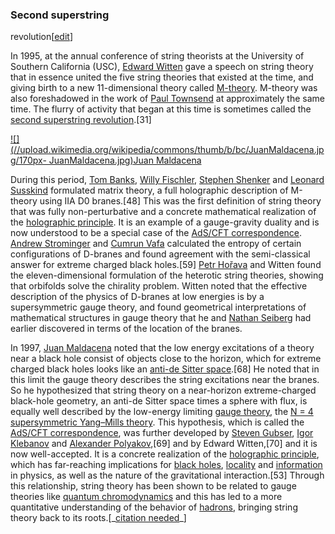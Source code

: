 ### Second superstring
revolution[[edit](/w/index.php?title=String\_theory&action=edit&section=27
"Edit section: Second superstring revolution")]

In 1995, at the annual conference of string theorists at the University of
Southern California (USC), [Edward Witten](/wiki/Edward\_Witten "Edward
Witten") gave a speech on string theory that in essence united the five string
theories that existed at the time, and giving birth to a new 11-dimensional
theory called [M-theory](/wiki/M-theory "M-theory"). M-theory was also
foreshadowed in the work of [Paul Townsend](/wiki/Paul\_Townsend "Paul
Townsend") at approximately the same time. The flurry of activity that began
at this time is sometimes called the [second superstring
revolution](/wiki/Second\_superstring\_revolution "Second superstring
revolution").[31]

[![](//upload.wikimedia.org/wikipedia/commons/thumb/b/bc/JuanMaldacena.jpg/170px-
JuanMaldacena.jpg)](/wiki/File:JuanMaldacena.jpg)[Juan
Maldacena](/wiki/Juan\_Maldacena "Juan Maldacena")

During this period, [Tom Banks](/wiki/Tom\_Banks\_\(physicist\) "Tom Banks
\(physicist\)"), [Willy Fischler](/wiki/Willy\_Fischler "Willy Fischler"),
[Stephen Shenker](/wiki/Stephen\_Shenker "Stephen Shenker") and [Leonard
Susskind](/wiki/Leonard\_Susskind "Leonard Susskind") formulated matrix theory,
a full holographic description of M-theory using IIA D0 branes.[48] This was
the first definition of string theory that was fully non-perturbative and a
concrete mathematical realization of the [holographic
principle](/wiki/Holographic\_principle "Holographic principle"). It is an
example of a gauge-gravity duality and is now understood to be a special case
of the [AdS/CFT correspondence](/wiki/AdS/CFT\_correspondence "AdS/CFT
correspondence"). [Andrew Strominger](/wiki/Andrew\_Strominger "Andrew
Strominger") and [Cumrun Vafa](/wiki/Cumrun\_Vafa "Cumrun Vafa") calculated the
entropy of certain configurations of D-branes and found agreement with the
semi-classical answer for extreme charged black holes.[59] [Petr
Hořava](/wiki/Petr\_Ho%C5%99ava\_\(theorist\) "Petr Hořava \(theorist\)") and
Witten found the eleven-dimensional formulation of the heterotic string
theories, showing that orbifolds solve the chirality problem. Witten noted
that the effective description of the physics of D-branes at low energies is
by a supersymmetric gauge theory, and found geometrical interpretations of
mathematical structures in gauge theory that he and [Nathan
Seiberg](/wiki/Nathan\_Seiberg "Nathan Seiberg") had earlier discovered in
terms of the location of the branes.

In 1997, [Juan Maldacena](/wiki/Juan\_Maldacena "Juan Maldacena") noted that
the low energy excitations of a theory near a black hole consist of objects
close to the horizon, which for extreme charged black holes looks like an
[anti-de Sitter space](/wiki/Anti-de\_Sitter\_space "Anti-de Sitter space").[68]
He noted that in this limit the gauge theory describes the string excitations
near the branes. So he hypothesized that string theory on a near-horizon
extreme-charged black-hole geometry, an anti-de Sitter space times a sphere
with flux, is equally well described by the low-energy limiting [gauge
theory](/wiki/Gauge\_theory "Gauge theory"), the [N = 4 supersymmetric
Yang–Mills theory](/wiki/N\_%3D\_4\_supersymmetric\_Yang%E2%80%93Mills\_theory "N =
4 supersymmetric Yang–Mills theory"). This hypothesis, which is called the
[AdS/CFT correspondence](/wiki/AdS/CFT\_correspondence "AdS/CFT
correspondence"), was further developed by [Steven Gubser](/wiki/Steven\_Gubser
"Steven Gubser"), [Igor Klebanov](/wiki/Igor\_Klebanov "Igor Klebanov") and
[Alexander Polyakov](/wiki/Alexander\_Markovich\_Polyakov "Alexander Markovich
Polyakov"),[69] and by Edward Witten,[70] and it is now well-accepted. It is a
concrete realization of the [holographic
principle](/wiki/Holographic\_principle "Holographic principle"), which has
far-reaching implications for [black holes](/wiki/Black\_hole "Black hole"),
[locality](/wiki/Principle\_of\_locality "Principle of locality") and
[information](/wiki/Information "Information") in physics, as well as the
nature of the gravitational interaction.[53] Through this relationship, string
theory has been shown to be related to gauge theories like [quantum
chromodynamics](/wiki/Quantum\_chromodynamics "Quantum chromodynamics") and
this has led to a more quantitative understanding of the behavior of
[hadrons](/wiki/Hadron "Hadron"), bringing string theory back to its
roots.[\_[citation needed](/wiki/Wikipedia:Citation\_needed "Wikipedia:Citation
needed")\_]
